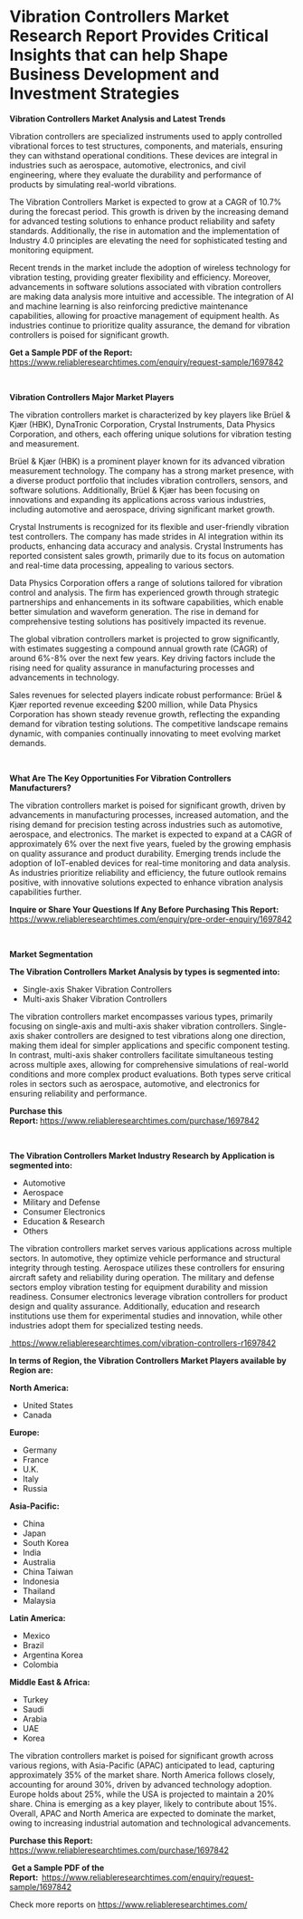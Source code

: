 <p><h1>Vibration Controllers Market Research Report Provides Critical Insights that can help Shape Business Development and Investment Strategies</h1></p><p><strong>Vibration Controllers Market Analysis and Latest Trends</strong></p>
<p><p>Vibration controllers are specialized instruments used to apply controlled vibrational forces to test structures, components, and materials, ensuring they can withstand operational conditions. These devices are integral in industries such as aerospace, automotive, electronics, and civil engineering, where they evaluate the durability and performance of products by simulating real-world vibrations. </p><p>The Vibration Controllers Market is expected to grow at a CAGR of 10.7% during the forecast period. This growth is driven by the increasing demand for advanced testing solutions to enhance product reliability and safety standards. Additionally, the rise in automation and the implementation of Industry 4.0 principles are elevating the need for sophisticated testing and monitoring equipment. </p><p>Recent trends in the market include the adoption of wireless technology for vibration testing, providing greater flexibility and efficiency. Moreover, advancements in software solutions associated with vibration controllers are making data analysis more intuitive and accessible. The integration of AI and machine learning is also reinforcing predictive maintenance capabilities, allowing for proactive management of equipment health. As industries continue to prioritize quality assurance, the demand for vibration controllers is poised for significant growth.</p></p>
<p><strong>Get a Sample PDF of the Report:&nbsp;</strong> <a href="https://www.reliableresearchtimes.com/enquiry/request-sample/1697842?utm_campaign=3283&utm_medium=2&utm_source=Github&utm_content=ia&utm_term=10042025&utm_id=vibration-controllers">https://www.reliableresearchtimes.com/enquiry/request-sample/1697842</a></p>
<p>&nbsp;</p>
<p><strong>Vibration Controllers Major Market Players</strong></p>
<p><p>The vibration controllers market is characterized by key players like Brüel & Kjær (HBK), DynaTronic Corporation, Crystal Instruments, Data Physics Corporation, and others, each offering unique solutions for vibration testing and measurement.</p><p>Brüel & Kjær (HBK) is a prominent player known for its advanced vibration measurement technology. The company has a strong market presence, with a diverse product portfolio that includes vibration controllers, sensors, and software solutions. Additionally, Brüel & Kjær has been focusing on innovations and expanding its applications across various industries, including automotive and aerospace, driving significant market growth.</p><p>Crystal Instruments is recognized for its flexible and user-friendly vibration test controllers. The company has made strides in AI integration within its products, enhancing data accuracy and analysis. Crystal Instruments has reported consistent sales growth, primarily due to its focus on automation and real-time data processing, appealing to various sectors.</p><p>Data Physics Corporation offers a range of solutions tailored for vibration control and analysis. The firm has experienced growth through strategic partnerships and enhancements in its software capabilities, which enable better simulation and waveform generation. The rise in demand for comprehensive testing solutions has positively impacted its revenue.</p><p>The global vibration controllers market is projected to grow significantly, with estimates suggesting a compound annual growth rate (CAGR) of around 6%-8% over the next few years. Key driving factors include the rising need for quality assurance in manufacturing processes and advancements in technology.</p><p>Sales revenues for selected players indicate robust performance: Brüel & Kjær reported revenue exceeding $200 million, while Data Physics Corporation has shown steady revenue growth, reflecting the expanding demand for vibration testing solutions. The competitive landscape remains dynamic, with companies continually innovating to meet evolving market demands.</p></p>
<p>&nbsp;</p>
<p><strong>What Are The Key Opportunities For Vibration Controllers Manufacturers?</strong></p>
<p><p>The vibration controllers market is poised for significant growth, driven by advancements in manufacturing processes, increased automation, and the rising demand for precision testing across industries such as automotive, aerospace, and electronics. The market is expected to expand at a CAGR of approximately 6% over the next five years, fueled by the growing emphasis on quality assurance and product durability. Emerging trends include the adoption of IoT-enabled devices for real-time monitoring and data analysis. As industries prioritize reliability and efficiency, the future outlook remains positive, with innovative solutions expected to enhance vibration analysis capabilities further.</p></p>
<p><strong>Inquire or Share Your Questions If Any Before Purchasing This Report:</strong> <a href="https://www.reliableresearchtimes.com/enquiry/pre-order-enquiry/1697842?utm_campaign=3283&utm_medium=2&utm_source=Github&utm_content=ia&utm_term=10042025&utm_id=vibration-controllers">https://www.reliableresearchtimes.com/enquiry/pre-order-enquiry/1697842</a></p>
<p>&nbsp;</p>
<p><strong>Market Segmentation</strong></p>
<p><strong>The Vibration Controllers Market Analysis by types is segmented into:</strong></p>
<p><ul><li>Single-axis Shaker Vibration Controllers</li><li>Multi-axis Shaker Vibration Controllers</li></ul></p>
<p><p>The vibration controllers market encompasses various types, primarily focusing on single-axis and multi-axis shaker vibration controllers. Single-axis shaker controllers are designed to test vibrations along one direction, making them ideal for simpler applications and specific component testing. In contrast, multi-axis shaker controllers facilitate simultaneous testing across multiple axes, allowing for comprehensive simulations of real-world conditions and more complex product evaluations. Both types serve critical roles in sectors such as aerospace, automotive, and electronics for ensuring reliability and performance.</p></p>
<p><strong>Purchase this Report:&nbsp;</strong><a href="https://www.reliableresearchtimes.com/purchase/1697842?utm_campaign=3283&utm_medium=2&utm_source=Github&utm_content=ia&utm_term=10042025&utm_id=vibration-controllers">https://www.reliableresearchtimes.com/purchase/1697842</a></p>
<p>&nbsp;</p>
<p><strong>The Vibration Controllers Market Industry Research by Application is segmented into:</strong></p>
<p><ul><li>Automotive</li><li>Aerospace</li><li>Military and Defense</li><li>Consumer Electronics</li><li>Education & Research</li><li>Others</li></ul></p>
<p><p>The vibration controllers market serves various applications across multiple sectors. In automotive, they optimize vehicle performance and structural integrity through testing. Aerospace utilizes these controllers for ensuring aircraft safety and reliability during operation. The military and defense sectors employ vibration testing for equipment durability and mission readiness. Consumer electronics leverage vibration controllers for product design and quality assurance. Additionally, education and research institutions use them for experimental studies and innovation, while other industries adopt them for specialized testing needs.</p></p>
<p><a href="https://www.reliableresearchtimes.com/vibration-controllers-r1697842?utm_campaign=3283&utm_medium=2&utm_source=Github&utm_content=ia&utm_term=10042025&utm_id=vibration-controllers">&nbsp;https://www.reliableresearchtimes.com/vibration-controllers-r1697842</a></p>
<p><strong>In terms of Region, the Vibration Controllers Market Players available by Region are:</strong></p>
<p>
    <p> <strong> North America: </strong>
        <ul>
            <li>United States</li>
            <li>Canada</li>
        </ul>
        </p> 
    <p> <strong> Europe: </strong>
        <ul>
            <li>Germany</li>
            <li>France</li>
            <li>U.K.</li>
            <li>Italy</li>
            <li>Russia</li>
        </ul>
        </p> 
    <p> <strong> Asia-Pacific: </strong>
        <ul>
            <li>China</li>
            <li>Japan</li>
            <li>South Korea</li>
            <li>India</li>
            <li>Australia</li>
            <li>China Taiwan</li>
            <li>Indonesia</li>
            <li>Thailand</li>
            <li>Malaysia</li>
        </ul>
        </p> 
    <p> <strong> Latin America: </strong>
        <ul>
            <li>Mexico</li>
            <li>Brazil</li>
            <li>Argentina Korea</li>
            <li>Colombia</li>
        </ul>
        </p> 
    <p> <strong> Middle East & Africa: </strong>
        <ul>
            <li>Turkey</li>
            <li>Saudi</li>
            <li>Arabia</li>
            <li>UAE</li>
            <li>Korea</li>
        </ul>
    </p>
    </p>
<p><p>The vibration controllers market is poised for significant growth across various regions, with Asia-Pacific (APAC) anticipated to lead, capturing approximately 35% of the market share. North America follows closely, accounting for around 30%, driven by advanced technology adoption. Europe holds about 25%, while the USA is projected to maintain a 20% share. China is emerging as a key player, likely to contribute about 15%. Overall, APAC and North America are expected to dominate the market, owing to increasing industrial automation and technological advancements.</p></p>
<p><strong>Purchase this Report: </strong><a href="https://www.reliableresearchtimes.com/purchase/1697842?utm_campaign=3283&utm_medium=2&utm_source=Github&utm_content=ia&utm_term=10042025&utm_id=vibration-controllers">https://www.reliableresearchtimes.com/purchase/1697842</a></p>
<p>&nbsp;<strong>Get a Sample PDF of the Report:&nbsp;&nbsp;</strong><a href="https://www.reliableresearchtimes.com/enquiry/request-sample/1697842?utm_campaign=3283&utm_medium=2&utm_source=Github&utm_content=ia&utm_term=10042025&utm_id=vibration-controllers">https://www.reliableresearchtimes.com/enquiry/request-sample/1697842</a></p>
<p><strong></strong></p>
<p>Check more reports on <a href="https://www.reliableresearchtimes.com/?utm_campaign=3283&utm_medium=2&utm_source=Github&utm_content=ia&utm_term=10042025&utm_id=vibration-controllers">https://www.reliableresearchtimes.com/</a></p>